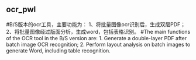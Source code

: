 ## ocr_pwl
#B/S版本的ocr工具，主要功能为： 1、将批量图像ocr识别后，生成双层PDF； 2、将批量图像经过版面分析，生成word，包括表格识别。
#The main functions of the OCR tool in the B/S version are:  1. Generate a double-layer PDF after batch image OCR recognition;  2. Perform layout analysis on batch images to generate Word, including table recognition.
